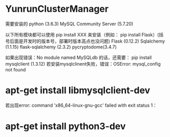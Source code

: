 # YunrunClusterManager


需要安装的
python (3.6.3)
MySQL Community Server (5.7.20)

以下所有模块都可以使用 pip install XXX 来安装（例如： pip install Flask）(括号后面是开发时的版本号，部署时版本高点也没问题)
Flask (0.12.2)
Sqlalchemy (1.1.15)
flask-sqlalchemy (2.3.2)
pycryptodome(3.4.7)


如果出现错误：No module named MySQLdb 的话，还需要：
pip install mysqlclient (1.3.12)
若安装mysqlclinent失败，错误：OSError: mysql_config not found
# apt-get install libmysqlclient-dev
若出现error: command 'x86_64-linux-gnu-gcc' failed with exit status 1：
# apt-get install python3-dev
